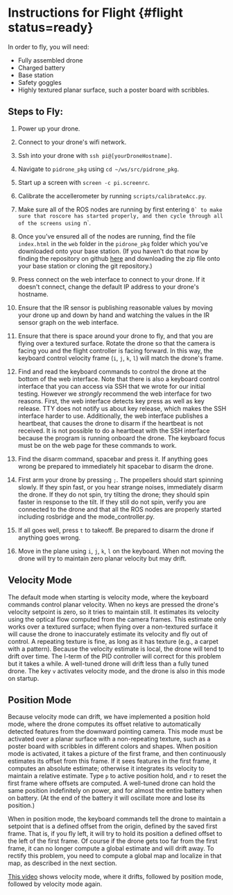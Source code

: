 # Instructions for Flight {#flight status=ready}
In order to fly, you will need:
* Fully assembled drone
* Charged battery
* Base station
* Safety goggles
* Highly textured planar surface, such a poster board with scribbles.

## Steps to Fly:

1. Power up your drone.

1. Connect to your drone's wifi network.

1. Ssh into your drone with `ssh pi@[yourDroneHostname]`.

1. Navigate to `pidrone_pkg` using `cd ~/ws/src/pidrone_pkg`.

1. Start up a screen with `screen -c pi.screenrc`.

1. Calibrate the accellerometer by running `scripts/calibrateAcc.py`.

1. Make sure all of the ROS nodes are running by first
entering ```0` to make sure that roscore has started properly, and then cycle through all of the screens using ```n`.

1. Once you've ensured all of the nodes are running, find the file `index.html` in the `web` folder in the `pidrone_pkg` folder which you've downloaded onto your base station.  (If you haven't do that now by finding the repository on github [here](https://github.com/h2r/pidrone_pkg) and downloading the zip file onto your base station or cloning the git repository.)

1. Press connect on the web interface to connect to your drone. If it doesn't connect, change the default IP address to your drone's hostname.

1. Ensure that the IR sensor is publishing reasonable values by moving your drone up and down by hand and watching the values in the IR sensor graph on the web interface.

1. Ensure that there is space around your drone to fly, and that you
are flying over a textured surface.  Rotate the drone so that the
camera is facing you and the flight controller is facing forward.  In
this way, the keyboard control velocity frame (`i`, `j`, `k`, `l`)
will match the drone's frame.

1. Find and read the keyboard commands to control the drone at the
bottom of the web interface.  Note that there is also a keyboard
control interface that you can access via SSH that we wrote for our
initial testing.  However we *strongly* recommend the web interface
for two reasons.  First, the web interface detects key press as well
as key release.  TTY does not notify us about key release, which makes
the SSH interface harder to use.  Additionally, the web interface
publishes a heartbeat, that causes the drone to disarm if the
heartbeat is not received.  It is not possible to do a heartbeat with
the SSH interface because the program is running onboard the drone.
The keyboard focus must be on the web page for these commands to work.

1.  Find the disarm command, spacebar and press it.  If anything goes
wrong be prepared to immediately hit spacebar to disarm the drone.

1.  First arm your drone by pressing `;`.  The propellers should start
spinning slowly. If they spin fast, or you hear strange noises,
immediately disarm the drone.  If they do not spin, try tilting the
drone; they should spin faster in response to the tilt.  If they still
do not spin, verify you are connected to the drone and that all the
ROS nodes are properly started including rosbridge and the
mode_controller.py.

1.  If all goes well, press `t` to takeoff.  Be prepared to disarm the
drone if anything goes wrong.

1.  Move in the plane using `i`, `j`, `k`, `l` on the keyboard.  When
not moving the drone will try to maintain zero planar velocity but may
drift.


## Velocity Mode

The default mode when starting is velocity mode, where the keyboard
commands control planar velocity.  When no keys are pressed the
drone's velocity setpoint is zero, so it tries to maintain still.  It
estimates its velocity using the optical flow computed from the camera
frames.  This estimate only works over a textured surface; when flying
over a non-textured surface it will cause the drone to inaccurately
estimate its velocity and fly out of control.  A repeating texture is
fine, as long as it has texture (e.g., a carpet with a pattern).
Because the velocity estimate is local, the drone will tend to drift
over time.  The I-term of the PID controller will correct for this
problem but it takes a while.  A well-tuned drone will drift less than
a fully tuned drone.  The key `v` activates velocity mode, and the
drone is also in this mode on startup.




## Position Mode

Because velocity mode can drift, we have implemented a position hold
mode, where the drone computes its offset relative to automatically
detected features from the downward pointing camera.  This mode must
be activated over a planar surface with a non-repeating texture, such
as a poster board with scribbles in different colors and shapes.  When
position mode is activated, it takes a picture of the first frame, and
then continuously estimates its offset from this frame.  If it sees
features in the first frame, it computes an absolute estimate;
otherwise it integrates its velocity to maintain a relative estimate.
Type `p` to active position hold, and `r` to reset the first frame
where offsets are computed.  A well-tuned drone can hold the same
position indefinitely on power, and for almost the entire battery
when on battery.  (At the end of the battery it will oscillate more
and lose its position.)

When in position mode, the keyboard commands tell the drone to
maintain a setpoint that is a defined offset from the origin, defined
by the saved first frame.  That is, if you fly left, it will try to
hold its position a defined offset to the left of the first frame.  Of
course if the drone gets too far from the first frame, it can no
longer compute a global estimate and will drift away.  To rectify this
problem, you need to compute a global map and localize in that map, as
described in the next section.

[This video](https://www.youtube.com/watch?v=WTohnsKs7dU) shows
velocity mode, where it drifts, followed by position mode, followed by
velocity mode again.